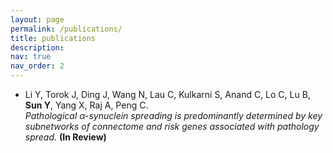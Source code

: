 ```yaml
---
layout: page
permalink: /publications/
title: publications
description: 
nav: true
nav_order: 2
---
```


- Li Y, Torok J, Ding J, Wang N, Lau C, Kulkarni S, Anand C, Lo C, Lu B, **Sun Y**, Yang X, Raj A, Peng C.  
  *Pathological α-synuclein spreading is predominantly determined by key subnetworks of connectome and risk genes associated with pathology spread.* **(In Review)**